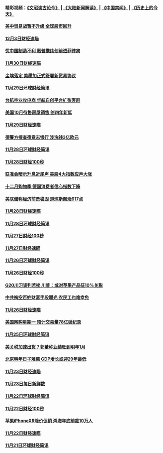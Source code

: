 #### 精彩视频：[《文昭谈古论今》](https://github.com/gfw-breaker/wenzhao/blob/master/README.md?t=12040631) | [《大陆新闻解读》](https://github.com/gfw-breaker/ntdtv-comedy/blob/master/README.md?t=12040631) | [《中国禁闻》](https://github.com/gfw-breaker/ntdtv-news/blob/master/README.md?t=12040631) | [《历史上的今天》](https://github.com/gfw-breaker/today-in-history/blob/master/README.md?t=12040631) 

#### [美中贸易战暂不升级 全球股市回升](../pages/news208/a1401838.md?t=12040631) 

#### [12月3日财经速瞄](../pages/news208/a1401830.md?t=12040631) 

#### [忧中国制造不利 惠普携纬创前进菲律宾](../pages/news208/a1401768.md?t=12040631) 

#### [11月30日财经速瞄](../pages/news208/a1401507.md?t=12040631) 

#### [尘埃落定 美墨加正式签署新贸易协议](../pages/news208/a1401468.md?t=12040631) 

#### [11月29日环球财经简讯](../pages/news208/a1401465.md?t=12040631) 

#### [台航空业攻电商 华航自创平台扩张客群](../pages/news208/a1401437.md?t=12040631) 

#### [美国10月待售房屋销售 创四年新低](../pages/news208/a1401370.md?t=12040631) 

#### [11月29日财经速瞄](../pages/news208/a1401361.md?t=12040631) 

#### [德警方搜查德意志银行 涉洗钱3亿欧元](../pages/news208/a1401321.md?t=12040631) 

#### [11月28日环球财经简讯](../pages/news208/a1401308.md?t=12040631) 

#### [11月28日财经100秒](../pages/news208/a1401297.md?t=12040631) 

#### [联准会暗示升息近尾声 美股4大指数应声大涨](../pages/news208/a1401258.md?t=12040631) 

#### [十二月购物季 德国消费者信心指数下降](../pages/news208/a1401166.md?t=12040631) 

#### [美联储称经济前景稳固 道琼斯飙涨617点](../pages/news208/a1401214.md?t=12040631) 

#### [11月28日财经速瞄](../pages/news208/a1401210.md?t=12040631) 

#### [11月28日环球财经简讯](../pages/news208/a1401164.md?t=12040631) 

#### [11月27日财经100秒](../pages/news208/a1401144.md?t=12040631) 

#### [11月27日财经速瞄](../pages/news208/a1401040.md?t=12040631) 

#### [11月26日环球财经简讯](../pages/news208/a1400989.md?t=12040631) 

#### [11月26日财经100秒](../pages/news208/a1400971.md?t=12040631) 

#### [G20川习谈判若挫 川普：或对苹果产品征10%关税](../pages/news208/a1400956.md?t=12040631) 

#### [中共掏空百姓财富手段曝光 农民工也难幸免](../pages/news208/a1400801.md?t=12040631) 

#### [11月26日财经速瞄](../pages/news208/a1400897.md?t=12040631) 

#### [美国网购星期一 预计交易量78亿破纪录](../pages/news208/a1400853.md?t=12040631) 

#### [11月25日环球财经简讯](../pages/news208/a1400834.md?t=12040631) 

#### [美关税加速出货？郭董称业绩旺到明年1月](../pages/news208/a1400825.md?t=12040631) 

#### [北京明年日子难熬  GDP增长或迎29年最低](../pages/news208/a1400727.md?t=12040631) 

#### [11月23日财经速瞄](../pages/news208/a1400579.md?t=12040631) 

#### [11月23日每日新鲜数](../pages/news208/a1400561.md?t=12040631) 

#### [11月22日环球财经简讯](../pages/news208/a1400540.md?t=12040631) 

#### [11月22日财经100秒](../pages/news208/a1400521.md?t=12040631) 

#### [苹果iPhoneXR降价促销  鸿海年底前裁10万人](../pages/news208/a1400490.md?t=12040631) 

#### [11月22日财经速瞄](../pages/news208/a1400437.md?t=12040631) 

#### [11月21日环球财经简讯](../pages/news208/a1400399.md?t=12040631) 

